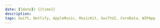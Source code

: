 ```yaml
---
date: {{date}} {{time}}
description: 
tags: Swift, Netlify, AppleMusic, MusicKit, SwiftUI, CoreData, WIPApp
---
```

